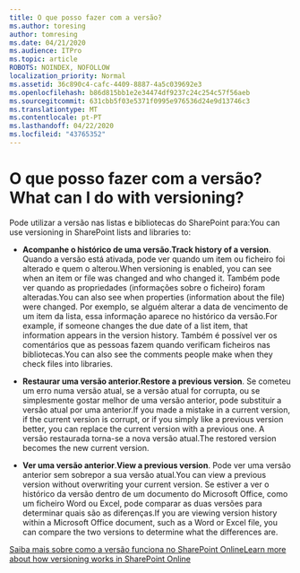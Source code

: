 ```yaml
---
title: O que posso fazer com a versão?
ms.author: toresing
author: tomresing
ms.date: 04/21/2020
ms.audience: ITPro
ms.topic: article
ROBOTS: NOINDEX, NOFOLLOW
localization_priority: Normal
ms.assetid: 36c890c4-cafc-4409-8887-4a5c039692e3
ms.openlocfilehash: b86d815bb1e2e34474df9237c24c254c57f56aeb
ms.sourcegitcommit: 631cbb5f03e5371f0995e976536d24e9d13746c3
ms.translationtype: MT
ms.contentlocale: pt-PT
ms.lasthandoff: 04/22/2020
ms.locfileid: "43765352"
---
```

# <a name="what-can-i-do-with-versioning"></a><span data-ttu-id="11023-102">O que posso fazer com a versão?</span><span class="sxs-lookup"><span data-stu-id="11023-102">What can I do with versioning?</span></span>

<span data-ttu-id="11023-103">Pode utilizar a versão nas listas e bibliotecas do SharePoint para:</span><span class="sxs-lookup"><span data-stu-id="11023-103">You can use versioning in SharePoint lists and libraries to:</span></span>
  
- <span data-ttu-id="11023-104">**Acompanhe o histórico de uma versão.**</span><span class="sxs-lookup"><span data-stu-id="11023-104">**Track history of a version**.</span></span> <span data-ttu-id="11023-105">Quando a versão está ativada, pode ver quando um item ou ficheiro foi alterado e quem o alterou.</span><span class="sxs-lookup"><span data-stu-id="11023-105">When versioning is enabled, you can see when an item or file was changed and who changed it.</span></span> <span data-ttu-id="11023-106">Também pode ver quando as propriedades (informações sobre o ficheiro) foram alteradas.</span><span class="sxs-lookup"><span data-stu-id="11023-106">You can also see when properties (information about the file) were changed.</span></span> <span data-ttu-id="11023-107">Por exemplo, se alguém alterar a data de vencimento de um item da lista, essa informação aparece no histórico da versão.</span><span class="sxs-lookup"><span data-stu-id="11023-107">For example, if someone changes the due date of a list item, that information appears in the version history.</span></span> <span data-ttu-id="11023-108">Também é possível ver os comentários que as pessoas fazem quando verificam ficheiros nas bibliotecas.</span><span class="sxs-lookup"><span data-stu-id="11023-108">You can also see the comments people make when they check files into libraries.</span></span> 
    
- <span data-ttu-id="11023-109">**Restaurar uma versão anterior.**</span><span class="sxs-lookup"><span data-stu-id="11023-109">**Restore a previous version**.</span></span> <span data-ttu-id="11023-110">Se cometeu um erro numa versão atual, se a versão atual for corrupta, ou se simplesmente gostar melhor de uma versão anterior, pode substituir a versão atual por uma anterior.</span><span class="sxs-lookup"><span data-stu-id="11023-110">If you made a mistake in a current version, if the current version is corrupt, or if you simply like a previous version better, you can replace the current version with a previous one.</span></span> <span data-ttu-id="11023-111">A versão restaurada torna-se a nova versão atual.</span><span class="sxs-lookup"><span data-stu-id="11023-111">The restored version becomes the new current version.</span></span> 
    
- <span data-ttu-id="11023-112">**Ver uma versão anterior**.</span><span class="sxs-lookup"><span data-stu-id="11023-112">**View a previous version**.</span></span> <span data-ttu-id="11023-113">Pode ver uma versão anterior sem sobrepor a sua versão atual.</span><span class="sxs-lookup"><span data-stu-id="11023-113">You can view a previous version without overwriting your current version.</span></span> <span data-ttu-id="11023-114">Se estiver a ver o histórico da versão dentro de um documento do Microsoft Office, como um ficheiro Word ou Excel, pode comparar as duas versões para determinar quais são as diferenças.</span><span class="sxs-lookup"><span data-stu-id="11023-114">If you are viewing version history within a Microsoft Office document, such as a Word or Excel file, you can compare the two versions to determine what the differences are.</span></span> 
    
[<span data-ttu-id="11023-115">Saiba mais sobre como a versão funciona no SharePoint Online</span><span class="sxs-lookup"><span data-stu-id="11023-115">Learn more about how versioning works in SharePoint Online</span></span>](https://go.microsoft.com/fwlink/?linkid=875710)
  

